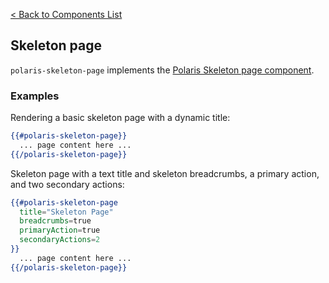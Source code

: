 [< Back to Components List](../README.md#components)

## Skeleton page

`polaris-skeleton-page` implements the [Polaris Skeleton page component](https://polaris.shopify.com/components/feedback-indicators/skeleton-page).

### Examples

Rendering a basic skeleton page with a dynamic title:

```hbs
{{#polaris-skeleton-page}}
  ... page content here ...
{{/polaris-skeleton-page}}
```

Skeleton page with a text title and skeleton breadcrumbs, a primary action, and two secondary actions:

```hbs
{{#polaris-skeleton-page
  title="Skeleton Page"
  breadcrumbs=true
  primaryAction=true
  secondaryActions=2
}}
  ... page content here ...
{{/polaris-skeleton-page}}
```
